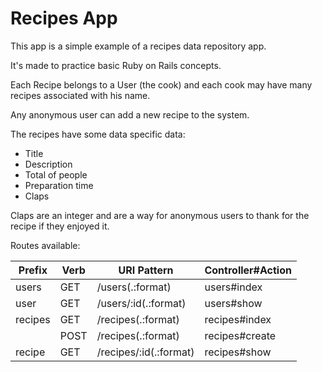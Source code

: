 # Recipes App

This app is a simple example of a recipes data repository app.

It's made to practice basic Ruby on Rails concepts.

Each Recipe belongs to a User (the cook) and each cook may have many recipes
associated with his name.

Any anonymous user can add a new recipe to the system.

The recipes have some data specific data:
- Title
- Description
- Total of people
- Preparation time
- Claps

Claps are an integer and are a way for anonymous users to thank for the recipe if
they enjoyed it.

Routes available:

| Prefix  | Verb | URI Pattern            | Controller#Action |
|---------|------|------------------------|-------------------|
| users   | GET  | /users(.:format)       | users#index       |
| user    | GET  | /users/:id(.:format)   | users#show        |
| recipes | GET  | /recipes(.:format)     | recipes#index     |
|         | POST | /recipes(.:format)     | recipes#create    |
| recipe  | GET  | /recipes/:id(.:format) | recipes#show      |
